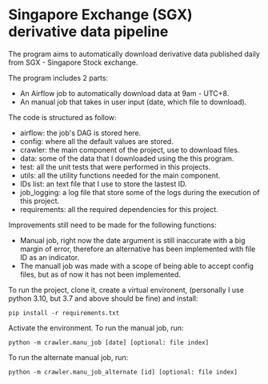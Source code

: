# Singapore Exchange (SGX) derivative data pipeline
The program aims to automatically download derivative data published daily from SGX - Singapore Stock exchange.

The program includes 2 parts: 
- An Airflow job to automatically download data at 9am - UTC+8.
- An manual job that takes in user input (date, which file to download).

The code is structured as follow:
- airflow: the job's DAG is stored here.
- config: where all the default values are stored.
- crawler: the main component of the project, use to download files.
- data: some of the data that I downloaded using the this program.
- test: all the unit tests that were performed in this projects.
- utils: all the utility functions needed for the main component.
- IDs list: an text file that I use to store the lastest ID.
- job_logging: a log file that store some of the logs during the execution of this project.
- requirements: all the required dependencies for this project.

Improvements still need to be made for the following functions:
- Manual job, right now the date argument is still inaccurate with a big margin of error, therefore an alternative has been implemented with file ID as an indicator.
- The manuall job was made with a scope of being able to accept config files, but as of now it has not been implemented.

To run the project, clone it, create a virtual environent, (personally I use python 3.10, but 3.7 and above should be fine) and install:
```
pip install -r requirements.txt
```
Activate the environment.
To run the manual job, run:
```
python -m crawler.manu_job [date] [optional: file index]
```
To run the alternate manual job, run:
```
python -m crawler.manu_job_alternate [id] [optional: file index]
```

